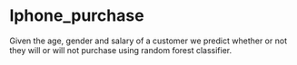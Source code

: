 # Iphone_purchase
Given the age, gender and salary of a customer we predict whether or not they will or will not purchase using random forest classifier.

